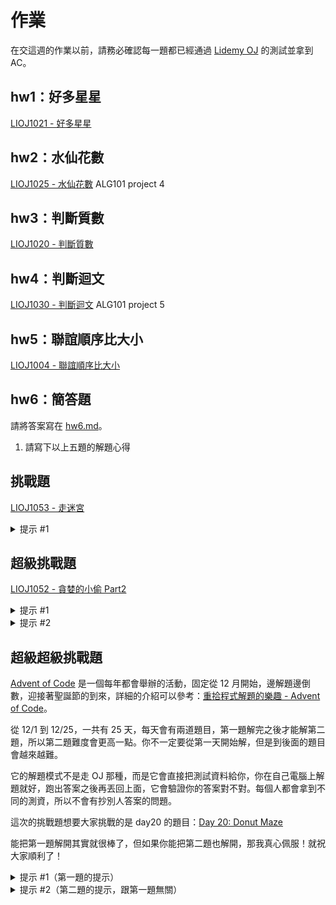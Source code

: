 # 作業

在交這週的作業以前，請務必確認每一題都已經通過 [Lidemy OJ](https://oj.lidemy.com/) 的測試並拿到 AC。

## hw1：好多星星  

[LIOJ1021 - 好多星星](https://oj.lidemy.com/problem/1021)

## hw2：水仙花數

[LIOJ1025 - 水仙花數](https://oj.lidemy.com/problem/1025)
ALG101 project 4 

## hw3：判斷質數

[LIOJ1020 - 判斷質數](https://oj.lidemy.com/problem/1020)

## hw4：判斷迴文

[LIOJ1030 - 判斷迴文](https://oj.lidemy.com/problem/1030)
ALG101 project 5

## hw5：聯誼順序比大小

[LIOJ1004 - 聯誼順序比大小](https://oj.lidemy.com/problem/1004)


## hw6：簡答題
請將答案寫在 [hw6.md](hw6.md)。

1. 請寫下以上五題的解題心得

## 挑戰題

[LIOJ1053 - 走迷宮](https://oj.lidemy.com/problem/1053)

<details>
  <summary>提示 #1</summary>
  BFS，廣度優先搜尋法
</details>

## 超級挑戰題

[LIOJ1052 - 貪婪的小偷 Part2](https://oj.lidemy.com/problem/1052)

<details>
  <summary>提示 #1</summary>
  這題可以暴力解，試著舉出每一種可能的組合
</details>

<details>
  <summary>提示 #2</summary>
  請 Google：「背包問題 DP」
</details>

## 超級超級挑戰題

[Advent of Code](https://adventofcode.com/) 是一個每年都會舉辦的活動，固定從 12 月開始，邊解題邊倒數，迎接著聖誕節的到來，詳細的介紹可以參考：[重拾程式解題的樂趣 - Advent of Code](https://13h.tw/2019/12/04/adventofcode.html)。

從 12/1 到 12/25，一共有 25 天，每天會有兩道題目，第一題解完之後才能解第二題，所以第二題難度會更高一點。你不一定要從第一天開始解，但是到後面的題目會越來越難。

它的解題模式不是走 OJ 那種，而是它會直接把測試資料給你，你在自己電腦上解題就好，跑出答案之後再丟回上面，它會驗證你的答案對不對。每個人都會拿到不同的測資，所以不會有抄別人答案的問題。

這次的挑戰題想要大家挑戰的是 day20 的題目：[Day 20: Donut Maze](https://adventofcode.com/2019/day/20)

能把第一題解開其實就很棒了，但如果你能把第二題也解開，那我真心佩服！就祝大家順利了！

<details>
  <summary>提示 #1（第一題的提示）</summary>
  一樣是 BFS，廣度優先搜尋法
</details>

<details>
  <summary>提示 #2（第二題的提示，跟第一題無關）</summary>
  一樣是 BFS，但你可以多加一個維度試試看
</details>
